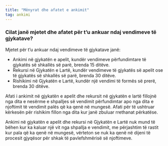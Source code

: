 ```yaml
---
title: "Mënyrat dhe afatet e ankimit"
tag: ankimi
---
```


### Cilat janë mjetet dhe afatet për t’u ankuar ndaj vendimeve të gjykatave?

Mjetet për t’u ankuar ndaj vendimeve të gjykatave janë:

* Ankimi në gjykatën e apelit, kundër vendimeve përfundimtare të gjykatës së shkallës së parë, brenda 15 ditëve.
* Rekursi në Gjykatën e Lartë, kundër vendimeve të gjykatës së apelit ose të gjykatës së shkallës së parë, brenda 30 ditëve.
* Rishikimi në Gjykatën e Lartë, kundër një vendimi të formës së prerë, brenda 30 ditëve.

Afati i ankimit në gjykatën e apelit dhe rekursit në gjykatën e lartë fillojnë nga dita e nesërme e shpalljes së vendimit përfundimtar apo nga dita e njoftimit të vendimit palës që ka qenë në mungesë. Afati për të ushtruar kërkesën për rishikim fillon nga dita kur janë zbuluar rrethanat përkatëse.

Ankimi në gjykatën e apelit dhe rekursi në Gjykatën e Lartë nuk mund të bëhen kur ka kaluar një vit nga shpallja e vendimit, me përjashtim të rastit kur pala që ka qenë në mungesë, vërteton se nuk ka qenë në dijeni të procesit gjyqësor për shkak të pavlefshmërisë së njoftimeve.
